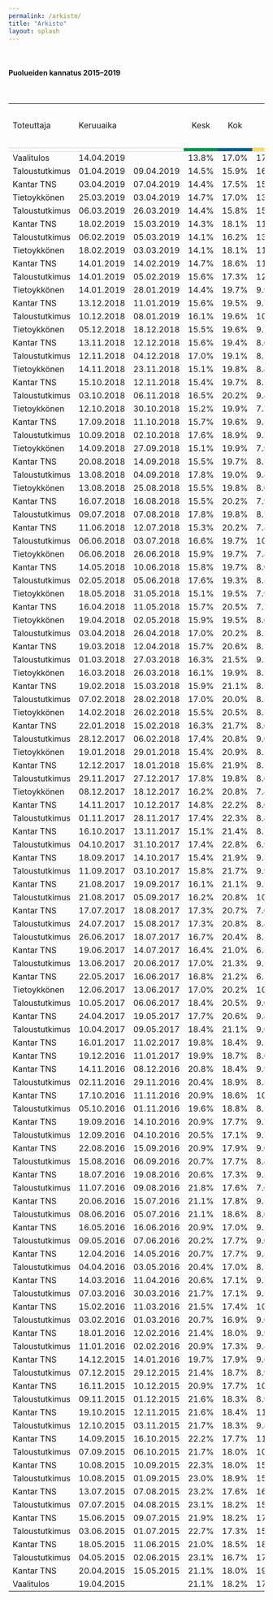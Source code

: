 ```yaml
---
permalink: /arkisto/
title: "Arkisto"
layout: splash
---
```

<br>
<h4>Puolueiden kannatus 2015–2019</h4><br>
<div style="overflow-x:auto;">
<table>
<tr style="text-align:center"><td style="text-align:left">Toteuttaja</td><td style="text-align:left">Keruuaika</td><td></td><td>Kesk</td><td>Kok</td><td>PS</td><td>SDP</td><td>Vihr</td><td>Vas</td><td>SFP</td><td>KD</td><td>Sin</td><td>Muut</td><td style="text-align:left">Otanta</td><td style="text-align:left">Ilmoitettu virhe-<br>marginaali (%-yks.)</td></tr>

<tr style="border-top:1px solid lightgrey; border-bottom:1px solid lightgrey">
					<td style="background-color:white"></td>
					<td colspan="2" style="background-color:white"></td>
					<td style="background-color:#01954B"></td>
					<td style="background-color:#006288"></td>
					<td style="background-color:#FFDE55"></td>
					<td style="background-color:#E11931"></td>
					<td style="background-color:#61BF1A"></td>
					<td style="background-color:#941E24"></td>
					<td style="background-color:#FFDD93"></td>
					<td style="background-color:#18359B"></td>
					<td style="background-color:#003680"></td>
					<td style="background-color:grey"></td>
					<td style="background-color:white"></td>
					<td style="background-color:white"></td>
				</tr>
    <tr>
        <td>Vaalitulos</td>
        <td>14.04.2019</td>
        <td></td>
        <td>13.8%</td>
        <td>17.0%</td>
        <td>17.5%</td>
        <td>17.7%</td>
        <td>11.5%</td>
        <td>8.2%</td>
        <td>4.5%</td>
        <td>3.9%</td>
        <td>1.0%</td>
        <td>4.4%</td>
        <td> – </td>
        <td>–</td>
    </tr>
    <tr>
        <td>Taloustutkimus</td>
        <td>01.04.2019</td>
        <td>09.04.2019</td>
        <td>14.5%</td>
        <td>15.9%</td>
        <td>16.3%</td>
        <td>19.0%</td>
        <td>12.2%</td>
        <td>8.7%</td>
        <td>4.9%</td>
        <td>4.3%</td>
        <td>0.8%</td>
        <td>3.1%</td>
        <td>1,253</td>
        <td>2.3%</td>
        <td></td>
    </tr>
    <tr>
        <td>Kantar TNS</td>
        <td>03.04.2019</td>
        <td>07.04.2019</td>
        <td>14.4%</td>
        <td>17.5%</td>
        <td>15.0%</td>
        <td>19.5%</td>
        <td>12.0%</td>
        <td>9.6%</td>
        <td>4.4%</td>
        <td>4.1%</td>
        <td>1.1%</td>
        <td>2.4%</td>
        <td>2,000</td>
        <td>2.3%</td>
        <td></td>
    </tr>
    <tr>
        <td>Tietoykkönen</td>
        <td>25.03.2019</td>
        <td>03.04.2019</td>
        <td>14.7%</td>
        <td>17.0%</td>
        <td>13.4%</td>
        <td>19.6%</td>
        <td>13.3%</td>
        <td>9.1%</td>
        <td>3.9%</td>
        <td>4.1%</td>
        <td>2.0%</td>
        <td>2.9%</td>
        <td>1,202</td>
        <td>2.3%</td>
        <td></td>
    </tr>
    <tr>
        <td>Taloustutkimus</td>
        <td>06.03.2019</td>
        <td>26.03.2019</td>
        <td>14.4%</td>
        <td>15.8%</td>
        <td>15.1%</td>
        <td>20.1%</td>
        <td>13.0%</td>
        <td>8.9%</td>
        <td>4.3%</td>
        <td>3.5%</td>
        <td>0.9%</td>
        <td>3.1%</td>
        <td>1,222</td>
        <td>2.3%</td>
        <td></td>
    </tr>
    <tr>
        <td>Kantar TNS</td>
        <td>18.02.2019</td>
        <td>15.03.2019</td>
        <td>14.3%</td>
        <td>18.1%</td>
        <td>11.1%</td>
        <td>21.0%</td>
        <td>14.0%</td>
        <td>8.9%</td>
        <td>4.4%</td>
        <td>4.2%</td>
        <td>1.2%</td>
        <td>2.8%</td>
        <td>2,490</td>
        <td>2.0%</td>
        <td></td>
    </tr>
    <tr>
        <td>Taloustutkimus</td>
        <td>06.02.2019</td>
        <td>05.03.2019</td>
        <td>14.1%</td>
        <td>16.2%</td>
        <td>13.3%</td>
        <td>21.3%</td>
        <td>13.7%</td>
        <td>8.9%</td>
        <td>4.7%</td>
        <td>3.5%</td>
        <td>1.8%</td>
        <td>2.5%</td>
        <td>1,777</td>
        <td>2.0%</td>
        <td></td>
    </tr>
    <tr>
        <td>Tietoykkönen</td>
        <td>18.02.2019</td>
        <td>03.03.2019</td>
        <td>14.1%</td>
        <td>18.1%</td>
        <td>11.2%</td>
        <td>21.3%</td>
        <td>13.2%</td>
        <td>9.0%</td>
        <td>4.1%</td>
        <td>4.1%</td>
        <td>2.3%</td>
        <td>2.6%</td>
        <td>1,198</td>
        <td>2.3%</td>
        <td></td>
    </tr>
    <tr>
        <td>Kantar TNS</td>
        <td>14.01.2019</td>
        <td>14.02.2019</td>
        <td>14.7%</td>
        <td>18.6%</td>
        <td>11.4%</td>
        <td>20.8%</td>
        <td>13.6%</td>
        <td>8.7%</td>
        <td>4.3%</td>
        <td>4.0%</td>
        <td>1.0%</td>
        <td>2.9%</td>
        <td>1,693</td>
        <td>2.0%</td>
        <td></td>
    </tr>
    <tr>
        <td>Taloustutkimus</td>
        <td>14.01.2019</td>
        <td>05.02.2019</td>
        <td>15.6%</td>
        <td>17.3%</td>
        <td>12.0%</td>
        <td>20.1%</td>
        <td>14.6%</td>
        <td>8.6%</td>
        <td>4.0%</td>
        <td>3.6%</td>
        <td>1.4%</td>
        <td>2.7%</td>
        <td>1,794</td>
        <td>2.0%</td>
        <td></td>
    </tr>
    <tr>
        <td>Tietoykkönen</td>
        <td>14.01.2019</td>
        <td>28.01.2019</td>
        <td>14.4%</td>
        <td>19.7%</td>
        <td>9.9%</td>
        <td>21.0%</td>
        <td>13.0%</td>
        <td>8.9%</td>
        <td>4.2%</td>
        <td>4.3%</td>
        <td>2.1%</td>
        <td>2.5%</td>
        <td>1,145</td>
        <td>2.4%</td>
        <td></td>
    </tr>
    <tr>
        <td>Kantar TNS</td>
        <td>13.12.2018</td>
        <td>11.01.2019</td>
        <td>15.6%</td>
        <td>19.5%</td>
        <td>9.7%</td>
        <td>20.9%</td>
        <td>12.9%</td>
        <td>9.4%</td>
        <td>4.3%</td>
        <td>4.0%</td>
        <td>1.1%</td>
        <td>2.6%</td>
        <td>2,282</td>
        <td>2.0%</td>
        <td></td>
    </tr>
    <tr>
        <td>Taloustutkimus</td>
        <td>10.12.2018</td>
        <td>08.01.2019</td>
        <td>16.1%</td>
        <td>19.6%</td>
        <td>10.2%</td>
        <td>21.2%</td>
        <td>13.6%</td>
        <td>9.5%</td>
        <td>2.5%</td>
        <td>4.2%</td>
        <td>1.0%</td>
        <td>2.1%</td>
        <td>1,534</td>
        <td>2.1%</td>
        <td></td>
    </tr>
    <tr>
        <td>Tietoykkönen</td>
        <td>05.12.2018</td>
        <td>18.12.2018</td>
        <td>15.5%</td>
        <td>19.6%</td>
        <td>9.7%</td>
        <td>20.7%</td>
        <td>12.9%</td>
        <td>9.1%</td>
        <td>4.1%</td>
        <td>3.9%</td>
        <td>1.8%</td>
        <td>2.7%</td>
        <td> 1,150 </td>
        <td>2.3%</td>
        <td></td>
    </tr>
    <tr>
        <td>Kantar TNS</td>
        <td>13.11.2018</td>
        <td>12.12.2018</td>
        <td>15.6%</td>
        <td>19.4%</td>
        <td>8.6%</td>
        <td>21.4%</td>
        <td>13.4%</td>
        <td>9.6%</td>
        <td>4.4%</td>
        <td>4.1%</td>
        <td>1.2%</td>
        <td>2.3%</td>
        <td> 2,280 </td>
        <td>2.0%</td>
        <td></td>
    </tr>
    <tr>
        <td>Taloustutkimus</td>
        <td>12.11.2018</td>
        <td>04.12.2018</td>
        <td>17.0%</td>
        <td>19.1%</td>
        <td>8.1%</td>
        <td>21.5%</td>
        <td>13.9%</td>
        <td>8.5%</td>
        <td>4.0%</td>
        <td>4.1%</td>
        <td>1.5%</td>
        <td>2.3%</td>
        <td> 1,810 </td>
        <td>2.0%</td>
        <td></td>
    </tr>
    <tr>
        <td>Tietoykkönen</td>
        <td>14.11.2018</td>
        <td>23.11.2018</td>
        <td>15.1%</td>
        <td>19.8%</td>
        <td>8.4%</td>
        <td>21.4%</td>
        <td>13.6%</td>
        <td>9.3%</td>
        <td>4.5%</td>
        <td>3.7%</td>
        <td>2.2%</td>
        <td>2.0%</td>
        <td> 1,164 </td>
        <td>2.4%</td>
        <td></td>
    </tr>
    <tr>
        <td>Kantar TNS</td>
        <td>15.10.2018</td>
        <td>12.11.2018</td>
        <td>15.4%</td>
        <td>19.7%</td>
        <td>8.7%</td>
        <td>22.4%</td>
        <td>12.5%</td>
        <td>9.7%</td>
        <td>4.4%</td>
        <td>4.0%</td>
        <td>1.2%</td>
        <td>2.0%</td>
        <td> 2,314 </td>
        <td>2.0%</td>
        <td></td>
    </tr>
    <tr>
        <td>Taloustutkimus</td>
        <td>03.10.2018</td>
        <td>06.11.2018</td>
        <td>16.5%</td>
        <td>20.2%</td>
        <td>9.8%</td>
        <td>22.7%</td>
        <td>11.3%</td>
        <td>9.2%</td>
        <td>4.3%</td>
        <td>3.5%</td>
        <td>1.1%</td>
        <td>1.4%</td>
        <td> 2,024 </td>
        <td>1.8%</td>
        <td></td>
    </tr>
    <tr>
        <td>Tietoykkönen</td>
        <td>12.10.2018</td>
        <td>30.10.2018</td>
        <td>15.2%</td>
        <td>19.9%</td>
        <td>7.7%</td>
        <td>22.0%</td>
        <td>12.9%</td>
        <td>9.5%</td>
        <td>4.2%</td>
        <td>3.8%</td>
        <td>2.3%</td>
        <td>2.5%</td>
        <td> 1,107 </td>
        <td>2.4%</td>
        <td></td>
    </tr>
    <tr>
        <td>Kantar TNS</td>
        <td>17.09.2018</td>
        <td>11.10.2018</td>
        <td>15.7%</td>
        <td>19.6%</td>
        <td>9.1%</td>
        <td>22.0%</td>
        <td>12.0%</td>
        <td>9.8%</td>
        <td>4.4%</td>
        <td>3.8%</td>
        <td>1.4%</td>
        <td>2.2%</td>
        <td> 2,386 </td>
        <td>2.0%</td>
        <td></td>
    </tr>
    <tr>
        <td>Taloustutkimus</td>
        <td>10.09.2018</td>
        <td>02.10.2018</td>
        <td>17.6%</td>
        <td>18.9%</td>
        <td>9.3%</td>
        <td>22.6%</td>
        <td>11.6%</td>
        <td>9.8%</td>
        <td>3.7%</td>
        <td>4.1%</td>
        <td>1.1%</td>
        <td>1.3%</td>
        <td> 1,394 </td>
        <td>2.1%</td>
        <td></td>
    </tr>
    <tr>
        <td>Tietoykkönen</td>
        <td>14.09.2018</td>
        <td>27.09.2018</td>
        <td>15.1%</td>
        <td>19.9%</td>
        <td>7.9%</td>
        <td>22.2%</td>
        <td>12.3%</td>
        <td>9.5%</td>
        <td>4.3%</td>
        <td>3.9%</td>
        <td>2.5%</td>
        <td>2.4%</td>
        <td> 1,052 </td>
        <td>2.5%</td>
        <td></td>
    </tr>
    <tr>
        <td>Kantar TNS</td>
        <td>20.08.2018</td>
        <td>14.09.2018</td>
        <td>15.5%</td>
        <td>19.7%</td>
        <td>8.7%</td>
        <td>21.4%</td>
        <td>12.9%</td>
        <td>9.6%</td>
        <td>4.5%</td>
        <td>3.9%</td>
        <td>1.6%</td>
        <td>2.2%</td>
        <td> 1,595 </td>
        <td>2.0%</td>
        <td></td>
    </tr>
    <tr>
        <td>Taloustutkimus</td>
        <td>13.08.2018</td>
        <td>04.09.2018</td>
        <td>17.8%</td>
        <td>19.0%</td>
        <td>9.4%</td>
        <td>20.3%</td>
        <td>12.6%</td>
        <td>9.1%</td>
        <td>4.3%</td>
        <td>3.5%</td>
        <td>1.6%</td>
        <td>2.4%</td>
        <td> 1,460 </td>
        <td>2.1%</td>
        <td></td>
    </tr>
    <tr>
        <td>Tietoykkönen</td>
        <td>13.08.2018</td>
        <td>25.08.2018</td>
        <td>15.5%</td>
        <td>19.8%</td>
        <td>8.0%</td>
        <td>21.9%</td>
        <td>13.1%</td>
        <td>9.1%</td>
        <td>4.2%</td>
        <td>3.7%</td>
        <td>2.1%</td>
        <td>2.6%</td>
        <td> 1,157 </td>
        <td>2.4%</td>
        <td></td>
    </tr>
    <tr>
        <td>Kantar TNS</td>
        <td>16.07.2018</td>
        <td>16.08.2018</td>
        <td>15.5%</td>
        <td>20.2%</td>
        <td>7.9%</td>
        <td>21.7%</td>
        <td>13.7%</td>
        <td>9.6%</td>
        <td>4.3%</td>
        <td>4.1%</td>
        <td>1.2%</td>
        <td>2.0%</td>
        <td> 1,544 </td>
        <td>2.0%</td>
        <td></td>
    </tr>
    <tr>
        <td>Taloustutkimus</td>
        <td>09.07.2018</td>
        <td>07.08.2018</td>
        <td>17.8%</td>
        <td>19.8%</td>
        <td>8.7%</td>
        <td>21.2%</td>
        <td>13.6%</td>
        <td>7.7%</td>
        <td>4.3%</td>
        <td>3.8%</td>
        <td>0.8%</td>
        <td>2.3%</td>
        <td> 1,501 </td>
        <td>2.1%</td>
        <td></td>
    </tr>
    <tr>
        <td>Kantar TNS</td>
        <td>11.06.2018</td>
        <td>12.07.2018</td>
        <td>15.3%</td>
        <td>20.2%</td>
        <td>7.8%</td>
        <td>22.1%</td>
        <td>13.2%</td>
        <td>9.6%</td>
        <td>4.3%</td>
        <td>4.2%</td>
        <td>1.3%</td>
        <td>2.0%</td>
        <td> 1,660 </td>
        <td>2.0%</td>
        <td></td>
    </tr>
    <tr>
        <td>Taloustutkimus</td>
        <td>06.06.2018</td>
        <td>03.07.2018</td>
        <td>16.6%</td>
        <td>19.7%</td>
        <td>10.3%</td>
        <td>20.3%</td>
        <td>13.9%</td>
        <td>8.6%</td>
        <td>3.3%</td>
        <td>3.6%</td>
        <td>1.1%</td>
        <td>2.6%</td>
        <td> 1,540 </td>
        <td>2.1%</td>
        <td></td>
    </tr>
    <tr>
        <td>Tietoykkönen</td>
        <td>06.06.2018</td>
        <td>26.06.2018</td>
        <td>15.9%</td>
        <td>19.7%</td>
        <td>7.8%</td>
        <td>20.2%</td>
        <td>13.9%</td>
        <td>9.4%</td>
        <td>4.6%</td>
        <td>3.9%</td>
        <td>2.6%</td>
        <td>2.0%</td>
        <td> 1,145 </td>
        <td>2.3%</td>
        <td></td>
    </tr>
    <tr>
        <td>Kantar TNS</td>
        <td>14.05.2018</td>
        <td>10.06.2018</td>
        <td>15.8%</td>
        <td>19.7%</td>
        <td>8.0%</td>
        <td>21.6%</td>
        <td>13.5%</td>
        <td>9.2%</td>
        <td>4.5%</td>
        <td>3.9%</td>
        <td>1.7%</td>
        <td>2.1%</td>
        <td> 1,520 </td>
        <td>2.0%</td>
        <td></td>
    </tr>
    <tr>
        <td>Taloustutkimus</td>
        <td>02.05.2018</td>
        <td>05.06.2018</td>
        <td>17.6%</td>
        <td>19.3%</td>
        <td>8.3%</td>
        <td>20.0%</td>
        <td>14.4%</td>
        <td>8.9%</td>
        <td>3.9%</td>
        <td>3.4%</td>
        <td>1.7%</td>
        <td>2.5%</td>
        <td> 2,115 </td>
        <td>1.8%</td>
        <td></td>
    </tr>
    <tr>
        <td>Tietoykkönen</td>
        <td>18.05.2018</td>
        <td>31.05.2018</td>
        <td>15.1%</td>
        <td>19.5%</td>
        <td>7.9%</td>
        <td>21.2%</td>
        <td>13.1%</td>
        <td>9.0%</td>
        <td>4.8%</td>
        <td>4.3%</td>
        <td>2.5%</td>
        <td>2.6%</td>
        <td> 1,152 </td>
        <td>2.4%</td>
        <td></td>
    </tr>
    <tr>
        <td>Kantar TNS</td>
        <td>16.04.2018</td>
        <td>11.05.2018</td>
        <td>15.7%</td>
        <td>20.5%</td>
        <td>7.7%</td>
        <td>21.2%</td>
        <td>14.2%</td>
        <td>8.7%</td>
        <td>4.4%</td>
        <td>3.8%</td>
        <td>1.7%</td>
        <td>2.1%</td>
        <td> 1,580 </td>
        <td>2.0%</td>
        <td></td>
    </tr>
    <tr>
        <td>Tietoykkönen</td>
        <td>19.04.2018</td>
        <td>02.05.2018</td>
        <td>15.9%</td>
        <td>19.5%</td>
        <td>8.0%</td>
        <td>21.8%</td>
        <td>13.2%</td>
        <td>8.7%</td>
        <td>4.6%</td>
        <td>4.0%</td>
        <td>2.1%</td>
        <td>2.2%</td>
        <td> 1,138 </td>
        <td>2.4%</td>
        <td></td>
    </tr>
    <tr>
        <td>Taloustutkimus</td>
        <td>03.04.2018</td>
        <td>26.04.2018</td>
        <td>17.0%</td>
        <td>20.2%</td>
        <td>8.5%</td>
        <td>20.0%</td>
        <td>14.9%</td>
        <td>9.1%</td>
        <td>3.7%</td>
        <td>3.3%</td>
        <td>1.5%</td>
        <td>1.8%</td>
        <td> 1,505 </td>
        <td>2.1%</td>
        <td></td>
    </tr>
    <tr>
        <td>Kantar TNS</td>
        <td>19.03.2018</td>
        <td>12.04.2018</td>
        <td>15.7%</td>
        <td>20.6%</td>
        <td>8.1%</td>
        <td>21.4%</td>
        <td>14.0%</td>
        <td>8.9%</td>
        <td>4.2%</td>
        <td>3.5%</td>
        <td>1.6%</td>
        <td>2.0%</td>
        <td> 1,530 </td>
        <td>2.0%</td>
        <td></td>
    </tr>
    <tr>
        <td>Taloustutkimus</td>
        <td>01.03.2018</td>
        <td>27.03.2018</td>
        <td>16.3%</td>
        <td>21.5%</td>
        <td>9.2%</td>
        <td>20.2%</td>
        <td>14.2%</td>
        <td>9.0%</td>
        <td>3.5%</td>
        <td>3.3%</td>
        <td>1.5%</td>
        <td>1.3%</td>
        <td> 1,603 </td>
        <td>2.1%</td>
        <td></td>
    </tr>
    <tr>
        <td>Tietoykkönen</td>
        <td>16.03.2018</td>
        <td>26.03.2018</td>
        <td>16.1%</td>
        <td>19.9%</td>
        <td>8.2%</td>
        <td>21.0%</td>
        <td>13.3%</td>
        <td>8.7%</td>
        <td>4.4%</td>
        <td>3.9%</td>
        <td>2.0%</td>
        <td>2.5%</td>
        <td> 1,148 </td>
        <td>2.5%</td>
        <td></td>
    </tr>
    <tr>
        <td>Kantar TNS</td>
        <td>19.02.2018</td>
        <td>15.03.2018</td>
        <td>15.9%</td>
        <td>21.1%</td>
        <td>8.5%</td>
        <td>20.8%</td>
        <td>14.5%</td>
        <td>8.5%</td>
        <td>4.1%</td>
        <td>3.2%</td>
        <td>1.4%</td>
        <td>2.0%</td>
        <td> 1,400 </td>
        <td>2.0%</td>
        <td></td>
    </tr>
    <tr>
        <td>Taloustutkimus</td>
        <td>07.02.2018</td>
        <td>28.02.2018</td>
        <td>17.0%</td>
        <td>20.0%</td>
        <td>8.5%</td>
        <td>21.0%</td>
        <td>14.5%</td>
        <td>8.9%</td>
        <td>2.9%</td>
        <td>3.3%</td>
        <td>1.6%</td>
        <td>2.3%</td>
        <td> 1,655 </td>
        <td>2.1%</td>
        <td></td>
    </tr>
    <tr>
        <td>Tietoykkönen</td>
        <td>14.02.2018</td>
        <td>26.02.2018</td>
        <td>15.5%</td>
        <td>20.5%</td>
        <td>8.7%</td>
        <td>19.6%</td>
        <td>13.6%</td>
        <td>8.8%</td>
        <td>4.8%</td>
        <td>3.9%</td>
        <td>2.3%</td>
        <td>2.3%</td>
        <td> 1,142 </td>
        <td>2.3%</td>
        <td></td>
    </tr>
    <tr>
        <td>Kantar TNS</td>
        <td>22.01.2018</td>
        <td>15.02.2018</td>
        <td>16.3%</td>
        <td>21.7%</td>
        <td>8.6%</td>
        <td>19.0%</td>
        <td>14.4%</td>
        <td>9.1%</td>
        <td>4.2%</td>
        <td>3.4%</td>
        <td>1.3%</td>
        <td>2.0%</td>
        <td> 1,400 </td>
        <td>?</td>
        <td></td>
    </tr>
    <tr>
        <td>Taloustutkimus</td>
        <td>28.12.2017</td>
        <td>06.02.2018</td>
        <td>17.4%</td>
        <td>20.8%</td>
        <td>9.6%</td>
        <td>18.7%</td>
        <td>14.0%</td>
        <td>8.1%</td>
        <td>4.6%</td>
        <td>3.2%</td>
        <td>1.6%</td>
        <td>2.0%</td>
        <td> 2,748 </td>
        <td>1.6%</td>
        <td></td>
    </tr>
    <tr>
        <td>Tietoykkönen</td>
        <td>19.01.2018</td>
        <td>29.01.2018</td>
        <td>15.4%</td>
        <td>20.9%</td>
        <td>8.2%</td>
        <td>19.2%</td>
        <td>14.5%</td>
        <td>8.6%</td>
        <td>4.6%</td>
        <td>3.9%</td>
        <td>2.7%</td>
        <td>2.0%</td>
        <td> 1,208 </td>
        <td>2.3%</td>
        <td></td>
    </tr>
    <tr>
        <td>Kantar TNS</td>
        <td>12.12.2017</td>
        <td>18.01.2018</td>
        <td>15.6%</td>
        <td>21.9%</td>
        <td>8.1%</td>
        <td>19.0%</td>
        <td>15.5%</td>
        <td>8.8%</td>
        <td>4.4%</td>
        <td>3.4%</td>
        <td>1.5%</td>
        <td>1.8%</td>
        <td> 1,400 </td>
        <td>?</td>
        <td></td>
    </tr>
    <tr>
        <td>Taloustutkimus</td>
        <td>29.11.2017</td>
        <td>27.12.2017</td>
        <td>17.8%</td>
        <td>19.8%</td>
        <td>8.6%</td>
        <td>17.8%</td>
        <td>14.0%</td>
        <td>8.8%</td>
        <td>4.6%</td>
        <td>4.0%</td>
        <td>2.3%</td>
        <td>2.3%</td>
        <td> 1,595 </td>
        <td>2.0%</td>
        <td></td>
    </tr>
    <tr>
        <td>Tietoykkönen</td>
        <td>08.12.2017</td>
        <td>18.12.2017</td>
        <td>16.2%</td>
        <td>20.8%</td>
        <td>7.8%</td>
        <td>20.1%</td>
        <td>13.7%</td>
        <td>9.0%</td>
        <td>4.8%</td>
        <td>4.1%</td>
        <td>1.8%</td>
        <td>1.7%</td>
        <td> 1,146 </td>
        <td>2.4%</td>
        <td></td>
    </tr>
    <tr>
        <td>Kantar TNS</td>
        <td>14.11.2017</td>
        <td>10.12.2017</td>
        <td>14.8%</td>
        <td>22.2%</td>
        <td>8.0%</td>
        <td>19.0%</td>
        <td>15.4%</td>
        <td>9.3%</td>
        <td>4.4%</td>
        <td>3.3%</td>
        <td>1.6%</td>
        <td>2.0%</td>
        <td> 1,555 </td>
        <td>2.0%</td>
        <td></td>
    </tr>
    <tr>
        <td>Taloustutkimus</td>
        <td>01.11.2017</td>
        <td>28.11.2017</td>
        <td>17.4%</td>
        <td>22.3%</td>
        <td>8.4%</td>
        <td>19.7%</td>
        <td>14.2%</td>
        <td>8.0%</td>
        <td>3.5%</td>
        <td>3.6%</td>
        <td>1.1%</td>
        <td>1.8%</td>
        <td> 1,774 </td>
        <td>1.9%</td>
        <td></td>
    </tr>
    <tr>
        <td>Kantar TNS</td>
        <td>16.10.2017</td>
        <td>13.11.2017</td>
        <td>15.1%</td>
        <td>21.4%</td>
        <td>8.7%</td>
        <td>19.0%</td>
        <td>15.7%</td>
        <td>8.8%</td>
        <td>4.4%</td>
        <td>3.3%</td>
        <td>1.6%</td>
        <td>2.0%</td>
        <td> 1,400 </td>
        <td>2.0%</td>
        <td></td>
    </tr>
    <tr>
        <td>Taloustutkimus</td>
        <td>04.10.2017</td>
        <td>31.10.2017</td>
        <td>17.4%</td>
        <td>22.8%</td>
        <td>6.9%</td>
        <td>18.4%</td>
        <td>14.0%</td>
        <td>9.0%</td>
        <td>4.9%</td>
        <td>3.4%</td>
        <td>1.3%</td>
        <td>1.9%</td>
        <td> 1,473 </td>
        <td>2.1%%</td>
        <td></td>
    </tr>
    <tr>
        <td>Kantar TNS</td>
        <td>18.09.2017</td>
        <td>14.10.2017</td>
        <td>15.4%</td>
        <td>21.9%</td>
        <td>9.3%</td>
        <td>18.1%</td>
        <td>16.1%</td>
        <td>8.2%</td>
        <td>4.4%</td>
        <td>3.3%</td>
        <td>1.3%</td>
        <td>2.0%</td>
        <td> 1,400 </td>
        <td>2%%</td>
        <td></td>
    </tr>
    <tr>
        <td>Taloustutkimus</td>
        <td>11.09.2017</td>
        <td>03.10.2017</td>
        <td>15.8%</td>
        <td>21.7%</td>
        <td>9.9%</td>
        <td>17.3%</td>
        <td>16.6%</td>
        <td>8.3%</td>
        <td>3.5%</td>
        <td>3.9%</td>
        <td>1.5%</td>
        <td>1.5%</td>
        <td> 1,204 </td>
        <td>2.3%</td>
        <td></td>
    </tr>
    <tr>
        <td>Kantar TNS</td>
        <td>21.08.2017</td>
        <td>19.09.2017</td>
        <td>16.1%</td>
        <td>21.1%</td>
        <td>9.2%</td>
        <td>17.8%</td>
        <td>16.7%</td>
        <td>7.9%</td>
        <td>4.5%</td>
        <td>3.2%</td>
        <td>1.3%</td>
        <td>2.2%</td>
        <td> 1,733 </td>
        <td>2.0%</td>
        <td></td>
    </tr>
    <tr>
        <td>Taloustutkimus</td>
        <td>21.08.2017</td>
        <td>05.09.2017</td>
        <td>16.2%</td>
        <td>20.8%</td>
        <td>10.3%</td>
        <td>15.6%</td>
        <td>17.8%</td>
        <td>8.2%</td>
        <td>4.5%</td>
        <td>3.3%</td>
        <td>1.4%</td>
        <td>1.9%</td>
        <td> 1,163 </td>
        <td>2.3%</td>
        <td></td>
    </tr>
    <tr>
        <td>Kantar TNS</td>
        <td>17.07.2017</td>
        <td>18.08.2017</td>
        <td>17.3%</td>
        <td>20.7%</td>
        <td>7.0%</td>
        <td>17.3%</td>
        <td>17.5%</td>
        <td>8.4%</td>
        <td>4.5%</td>
        <td>3.5%</td>
        <td>1.7%</td>
        <td>2.1%</td>
        <td> 1,400 </td>
        <td>2.0%</td>
        <td></td>
    </tr>
    <tr>
        <td>Taloustutkimus</td>
        <td>24.07.2017</td>
        <td>15.08.2017</td>
        <td>17.3%</td>
        <td>20.8%</td>
        <td>8.8%</td>
        <td>15.9%</td>
        <td>17.6%</td>
        <td>7.7%</td>
        <td>4.8%</td>
        <td>3.7%</td>
        <td>1.6%</td>
        <td>1.8%</td>
        <td> 1,162 </td>
        <td>2.3%</td>
        <td></td>
    </tr>
    <tr>
        <td>Taloustutkimus</td>
        <td>26.06.2017</td>
        <td>18.07.2017</td>
        <td>16.7%</td>
        <td>20.4%</td>
        <td>8.1%</td>
        <td>18.5%</td>
        <td>16.0%</td>
        <td>9.2%</td>
        <td>4.7%</td>
        <td>3.9%</td>
        <td>0.7%</td>
        <td>1.8%</td>
        <td> 1,248 </td>
        <td>2.3%</td>
        <td></td>
    </tr>
    <tr>
        <td>Kantar TNS</td>
        <td>19.06.2017</td>
        <td>14.07.2017</td>
        <td>16.4%</td>
        <td>21.0%</td>
        <td>6.3%</td>
        <td>19.6%</td>
        <td>15.5%</td>
        <td>8.9%</td>
        <td>4.4%</td>
        <td>3.3%</td>
        <td>2.5%</td>
        <td>2.1%</td>
        <td> 1,400 </td>
        <td>2.0%</td>
        <td></td>
    </tr>
    <tr>
        <td>Taloustutkimus</td>
        <td>13.06.2017</td>
        <td>20.06.2017</td>
        <td>17.0%</td>
        <td>21.3%</td>
        <td>9.7%</td>
        <td>17.1%</td>
        <td>15.1%</td>
        <td>8.0%</td>
        <td>4.0%</td>
        <td>3.7%</td>
        <td>2.3%</td>
        <td>1.8%</td>
        <td> 1,213 </td>
        <td>2.8%</td>
        <td></td>
    </tr>
    <tr>
        <td>Kantar TNS</td>
        <td>22.05.2017</td>
        <td>16.06.2017</td>
        <td>16.8%</td>
        <td>21.2%</td>
        <td>6.1%</td>
        <td>19.0%</td>
        <td>14.9%</td>
        <td>8.6%</td>
        <td>4.3%</td>
        <td>3.3%</td>
        <td>3.9%</td>
        <td>1.9%</td>
        <td> 1,607 </td>
        <td>2.0%</td>
        <td></td>
    </tr>
    <tr>
        <td>Tietoykkönen</td>
        <td>12.06.2017</td>
        <td>13.06.2017</td>
        <td>17.0%</td>
        <td>20.2%</td>
        <td>10.4%</td>
        <td>17.8%</td>
        <td>14.1%</td>
        <td>9.1%</td>
        <td>5.5%</td>
        <td>4.2%</td>
        <td>0.0%</td>
        <td>1.7%</td>
        <td> 850 </td>
        <td>3.1%</td>
        <td></td>
    </tr>
    <tr>
        <td>Taloustutkimus</td>
        <td>10.05.2017</td>
        <td>06.06.2017</td>
        <td>18.4%</td>
        <td>20.5%</td>
        <td>9.0%</td>
        <td>17.7%</td>
        <td>15.1%</td>
        <td>8.8%</td>
        <td>4.8%</td>
        <td>3.7%</td>
        <td>0.0%</td>
        <td>2.0%</td>
        <td> 1,774 </td>
        <td>1.9%</td>
        <td></td>
    </tr>
    <tr>
        <td>Kantar TNS</td>
        <td>24.04.2017</td>
        <td>19.05.2017</td>
        <td>17.7%</td>
        <td>20.6%</td>
        <td>9.4%</td>
        <td>18.7%</td>
        <td>14.3%</td>
        <td>8.6%</td>
        <td>4.6%</td>
        <td>3.7%</td>
        <td>0.0%</td>
        <td>2.4%</td>
        <td> 1,593 </td>
        <td>2.0%</td>
        <td></td>
    </tr>
    <tr>
        <td>Taloustutkimus</td>
        <td>10.04.2017</td>
        <td>09.05.2017</td>
        <td>18.4%</td>
        <td>21.1%</td>
        <td>9.6%</td>
        <td>18.6%</td>
        <td>14.6%</td>
        <td>7.7%</td>
        <td>4.5%</td>
        <td>3.6%</td>
        <td>0.0%</td>
        <td>1.9%</td>
        <td> 1,957 </td>
        <td>1.8%</td>
        <td></td>
    </tr>
    <tr>
        <td>Kantar TNS</td>
        <td>16.01.2017</td>
        <td>11.02.2017</td>
        <td>19.8%</td>
        <td>18.4%</td>
        <td>9.1%</td>
        <td>21.6%</td>
        <td>11.1%</td>
        <td>9.1%</td>
        <td>4.8%</td>
        <td>3.5%</td>
        <td>0.0%</td>
        <td>2.6%</td>
        <td> 1,400 </td>
        <td>2.0%</td>
        <td></td>
    </tr>
    <tr>
        <td>Kantar TNS</td>
        <td>19.12.2016</td>
        <td>11.01.2017</td>
        <td>19.9%</td>
        <td>18.7%</td>
        <td>8.6%</td>
        <td>21.7%</td>
        <td>12.1%</td>
        <td>8.5%</td>
        <td>4.4%</td>
        <td>3.6%</td>
        <td>0.0%</td>
        <td>2.5%</td>
        <td> 1,400 </td>
        <td>2.0%</td>
        <td></td>
    </tr>
    <tr>
        <td>Kantar TNS</td>
        <td>14.11.2016</td>
        <td>08.12.2016</td>
        <td>20.8%</td>
        <td>18.4%</td>
        <td>9.9%</td>
        <td>20.8%</td>
        <td>11.2%</td>
        <td>8.2%</td>
        <td>4.6%</td>
        <td>3.5%</td>
        <td>0.0%</td>
        <td>2.6%</td>
        <td> 1,420 </td>
        <td>2.0%</td>
        <td></td>
    </tr>
    <tr>
        <td>Taloustutkimus</td>
        <td>02.11.2016</td>
        <td>29.11.2016</td>
        <td>20.4%</td>
        <td>18.9%</td>
        <td>8.5%</td>
        <td>21.1%</td>
        <td>12.6%</td>
        <td>8.6%</td>
        <td>4.0%</td>
        <td>3.6%</td>
        <td>0.0%</td>
        <td>2.3%</td>
        <td> 1,677 </td>
        <td>2.0%</td>
        <td></td>
    </tr>
    <tr>
        <td>Kantar TNS</td>
        <td>17.10.2016</td>
        <td>11.11.2016</td>
        <td>20.9%</td>
        <td>18.6%</td>
        <td>10.1%</td>
        <td>20.4%</td>
        <td>11.6%</td>
        <td>7.9%</td>
        <td>4.6%</td>
        <td>3.5%</td>
        <td>0.0%</td>
        <td>2.4%</td>
        <td> 1,404 </td>
        <td>2.0%</td>
        <td></td>
    </tr>
    <tr>
        <td>Taloustutkimus</td>
        <td>05.10.2016</td>
        <td>01.11.2016</td>
        <td>19.6%</td>
        <td>18.8%</td>
        <td>8.5%</td>
        <td>21.2%</td>
        <td>13.6%</td>
        <td>8.7%</td>
        <td>4.0%</td>
        <td>3.4%</td>
        <td>0.0%</td>
        <td>2.2%</td>
        <td> 1,430 </td>
        <td>2.1%</td>
        <td></td>
    </tr>
    <tr>
        <td>Kantar TNS</td>
        <td>19.09.2016</td>
        <td>14.10.2016</td>
        <td>20.9%</td>
        <td>17.7%</td>
        <td>9.7%</td>
        <td>21.3%</td>
        <td>11.8%</td>
        <td>7.9%</td>
        <td>4.7%</td>
        <td>3.5%</td>
        <td>0.0%</td>
        <td>2.4%</td>
        <td> 1,344 </td>
        <td>2.0%</td>
        <td></td>
    </tr>
    <tr>
        <td>Taloustutkimus</td>
        <td>12.09.2016</td>
        <td>04.10.2016</td>
        <td>20.5%</td>
        <td>17.1%</td>
        <td>9.2%</td>
        <td>20.5%</td>
        <td>14.0%</td>
        <td>8.8%</td>
        <td>4.3%</td>
        <td>3.8%</td>
        <td>0.0%</td>
        <td>1.8%</td>
        <td> 1,132 </td>
        <td>1.8%</td>
        <td></td>
    </tr>
    <tr>
        <td>Kantar TNS</td>
        <td>22.08.2016</td>
        <td>15.09.2016</td>
        <td>20.9%</td>
        <td>17.9%</td>
        <td>9.6%</td>
        <td>20.2%</td>
        <td>12.6%</td>
        <td>8.6%</td>
        <td>4.6%</td>
        <td>3.3%</td>
        <td>0.0%</td>
        <td>2.3%</td>
        <td> 1,400 </td>
        <td>2.0%</td>
        <td></td>
    </tr>
    <tr>
        <td>Taloustutkimus</td>
        <td>15.08.2016</td>
        <td>06.09.2016</td>
        <td>20.7%</td>
        <td>17.7%</td>
        <td>8.4%</td>
        <td>20.0%</td>
        <td>13.6%</td>
        <td>9.3%</td>
        <td>4.7%</td>
        <td>3.6%</td>
        <td>0.0%</td>
        <td>2.0%</td>
        <td> 1,451 </td>
        <td>1.6%</td>
        <td></td>
    </tr>
    <tr>
        <td>Kantar TNS</td>
        <td>18.07.2016</td>
        <td>19.08.2016</td>
        <td>20.6%</td>
        <td>17.3%</td>
        <td>9.5%</td>
        <td>19.1%</td>
        <td>12.9%</td>
        <td>9.6%</td>
        <td>4.8%</td>
        <td>3.7%</td>
        <td>0.0%</td>
        <td>2.5%</td>
        <td> 1,400 </td>
        <td>?</td>
        <td></td>
    </tr>
    <tr>
        <td>Taloustutkimus</td>
        <td>11.07.2016</td>
        <td>09.08.2016</td>
        <td>21.8%</td>
        <td>17.6%</td>
        <td>7.6%</td>
        <td>18.9%</td>
        <td>13.7%</td>
        <td>9.8%</td>
        <td>4.3%</td>
        <td>4.3%</td>
        <td>0.0%</td>
        <td>2.0%</td>
        <td> 1,419 </td>
        <td>1.6%</td>
        <td></td>
    </tr>
    <tr>
        <td>Kantar TNS</td>
        <td>20.06.2016</td>
        <td>15.07.2016</td>
        <td>21.1%</td>
        <td>17.8%</td>
        <td>9.5%</td>
        <td>18.7%</td>
        <td>13.3%</td>
        <td>9.0%</td>
        <td>4.9%</td>
        <td>3.4%</td>
        <td>0.0%</td>
        <td>2.3%</td>
        <td> 1,400 </td>
        <td>2.0%</td>
        <td></td>
    </tr>
    <tr>
        <td>Taloustutkimus</td>
        <td>08.06.2016</td>
        <td>05.07.2016</td>
        <td>21.1%</td>
        <td>18.6%</td>
        <td>8.6%</td>
        <td>18.2%</td>
        <td>14.1%</td>
        <td>9.2%</td>
        <td>4.3%</td>
        <td>3.6%</td>
        <td>0.0%</td>
        <td>2.3%</td>
        <td> 1,469 </td>
        <td>1.6%</td>
        <td></td>
    </tr>
    <tr>
        <td>Kantar TNS</td>
        <td>16.05.2016</td>
        <td>16.06.2016</td>
        <td>20.9%</td>
        <td>17.0%</td>
        <td>9.1%</td>
        <td>20.6%</td>
        <td>13.6%</td>
        <td>8.2%</td>
        <td>4.7%</td>
        <td>3.7%</td>
        <td>0.0%</td>
        <td>2.2%</td>
        <td> 1,400 </td>
        <td>2.0%</td>
        <td></td>
    </tr>
    <tr>
        <td>Taloustutkimus</td>
        <td>09.05.2016</td>
        <td>07.06.2016</td>
        <td>20.2%</td>
        <td>17.7%</td>
        <td>9.0%</td>
        <td>20.1%</td>
        <td>14.8%</td>
        <td>8.3%</td>
        <td>4.2%</td>
        <td>3.5%</td>
        <td>0.0%</td>
        <td>2.2%</td>
        <td> 2,311 </td>
        <td>1.3%</td>
        <td></td>
    </tr>
    <tr>
        <td>Kantar TNS</td>
        <td>12.04.2016</td>
        <td>14.05.2016</td>
        <td>20.7%</td>
        <td>17.7%</td>
        <td>9.3%</td>
        <td>22.0%</td>
        <td>11.4%</td>
        <td>9.0%</td>
        <td>4.3%</td>
        <td>3.4%</td>
        <td>0.0%</td>
        <td>2.2%</td>
        <td> 1,622 </td>
        <td>2.0%</td>
        <td></td>
    </tr>
    <tr>
        <td>Taloustutkimus</td>
        <td>04.04.2016</td>
        <td>03.05.2016</td>
        <td>20.4%</td>
        <td>17.0%</td>
        <td>8.5%</td>
        <td>21.5%</td>
        <td>13.5%</td>
        <td>8.5%</td>
        <td>4.5%</td>
        <td>3.6%</td>
        <td>0.0%</td>
        <td>2.5%</td>
        <td> 2,682 </td>
        <td>1.3%</td>
        <td></td>
    </tr>
    <tr>
        <td>Kantar TNS</td>
        <td>14.03.2016</td>
        <td>11.04.2016</td>
        <td>20.6%</td>
        <td>17.1%</td>
        <td>9.7%</td>
        <td>21.7%</td>
        <td>11.7%</td>
        <td>8.7%</td>
        <td>4.4%</td>
        <td>3.7%</td>
        <td>0.0%</td>
        <td>2.4%</td>
        <td> 1,505 </td>
        <td>2.0%</td>
        <td></td>
    </tr>
    <tr>
        <td>Taloustutkimus</td>
        <td>07.03.2016</td>
        <td>30.03.2016</td>
        <td>21.7%</td>
        <td>17.1%</td>
        <td>9.5%</td>
        <td>20.3%</td>
        <td>12.5%</td>
        <td>8.3%</td>
        <td>4.7%</td>
        <td>3.6%</td>
        <td>0.0%</td>
        <td>2.3%</td>
        <td> 1,690 </td>
        <td>1.5%</td>
        <td></td>
    </tr>
    <tr>
        <td>Kantar TNS</td>
        <td>15.02.2016</td>
        <td>11.03.2016</td>
        <td>21.5%</td>
        <td>17.4%</td>
        <td>10.2%</td>
        <td>21.4%</td>
        <td>10.9%</td>
        <td>8.3%</td>
        <td>4.5%</td>
        <td>3.5%</td>
        <td>0.0%</td>
        <td>2.3%</td>
        <td> 1,507 </td>
        <td>2.0%</td>
        <td></td>
    </tr>
    <tr>
        <td>Taloustutkimus</td>
        <td>03.02.2016</td>
        <td>01.03.2016</td>
        <td>20.7%</td>
        <td>16.9%</td>
        <td>9.0%</td>
        <td>22.9%</td>
        <td>10.7%</td>
        <td>8.9%</td>
        <td>4.5%</td>
        <td>3.9%</td>
        <td>0.0%</td>
        <td>2.5%</td>
        <td> 1,689 </td>
        <td>1.5%</td>
        <td></td>
    </tr>
    <tr>
        <td>Kantar TNS</td>
        <td>18.01.2016</td>
        <td>12.02.2016</td>
        <td>21.4%</td>
        <td>18.0%</td>
        <td>9.9%</td>
        <td>21.2%</td>
        <td>10.8%</td>
        <td>8.5%</td>
        <td>4.3%</td>
        <td>3.7%</td>
        <td>0.0%</td>
        <td>2.2%</td>
        <td> 1,583 </td>
        <td>2.0%</td>
        <td></td>
    </tr>
    <tr>
        <td>Taloustutkimus</td>
        <td>11.01.2016</td>
        <td>02.02.2016</td>
        <td>20.9%</td>
        <td>17.3%</td>
        <td>9.8%</td>
        <td>21.5%</td>
        <td>12.3%</td>
        <td>8.6%</td>
        <td>4.1%</td>
        <td>3.4%</td>
        <td>0.0%</td>
        <td>2.1%</td>
        <td> 1,792 </td>
        <td>1.5%</td>
        <td></td>
    </tr>
    <tr>
        <td>Kantar TNS</td>
        <td>14.12.2015</td>
        <td>14.01.2016</td>
        <td>19.7%</td>
        <td>17.9%</td>
        <td>9.6%</td>
        <td>22.8%</td>
        <td>11.1%</td>
        <td>7.9%</td>
        <td>4.5%</td>
        <td>4.2%</td>
        <td>0.0%</td>
        <td>2.3%</td>
        <td> 1,532 </td>
        <td>2.0%</td>
        <td></td>
    </tr>
    <tr>
        <td>Taloustutkimus</td>
        <td>07.12.2015</td>
        <td>29.12.2015</td>
        <td>21.4%</td>
        <td>18.7%</td>
        <td>8.9%</td>
        <td>22.7%</td>
        <td>11.7%</td>
        <td>7.3%</td>
        <td>3.9%</td>
        <td>3.4%</td>
        <td>0.0%</td>
        <td>2.0%</td>
        <td> 1,300 </td>
        <td>1.8%</td>
        <td></td>
    </tr>
    <tr>
        <td>Kantar TNS</td>
        <td>16.11.2015</td>
        <td>10.12.2015</td>
        <td>20.9%</td>
        <td>17.7%</td>
        <td>10.8%</td>
        <td>21.1%</td>
        <td>11.3%</td>
        <td>8.4%</td>
        <td>4.3%</td>
        <td>3.5%</td>
        <td>0.0%</td>
        <td>2.0%</td>
        <td> 1,400 </td>
        <td>2.0%</td>
        <td></td>
    </tr>
    <tr>
        <td>Taloustutkimus</td>
        <td>09.11.2015</td>
        <td>01.12.2015</td>
        <td>21.6%</td>
        <td>18.3%</td>
        <td>8.9%</td>
        <td>21.0%</td>
        <td>12.6%</td>
        <td>8.1%</td>
        <td>4.6%</td>
        <td>3.5%</td>
        <td>0.0%</td>
        <td>1.4%</td>
        <td> 1,623 </td>
        <td>1.6%</td>
        <td></td>
    </tr>
    <tr>
        <td>Kantar TNS</td>
        <td>19.10.2015</td>
        <td>12.11.2015</td>
        <td>21.6%</td>
        <td>18.4%</td>
        <td>11.0%</td>
        <td>19.6%</td>
        <td>11.6%</td>
        <td>8.0%</td>
        <td>4.3%</td>
        <td>3.5%</td>
        <td>0.0%</td>
        <td>2.0%</td>
        <td> 1,400 </td>
        <td>2.0%</td>
        <td></td>
    </tr>
    <tr>
        <td>Taloustutkimus</td>
        <td>12.10.2015</td>
        <td>03.11.2015</td>
        <td>21.7%</td>
        <td>18.3%</td>
        <td>9.8%</td>
        <td>20.7%</td>
        <td>12.2%</td>
        <td>7.4%</td>
        <td>4.4%</td>
        <td>3.4%</td>
        <td>0.0%</td>
        <td>2.1%</td>
        <td> 1,906 </td>
        <td>1.5%</td>
        <td></td>
    </tr>
    <tr>
        <td>Kantar TNS</td>
        <td>14.09.2015</td>
        <td>16.10.2015</td>
        <td>22.2%</td>
        <td>17.7%</td>
        <td>11.4%</td>
        <td>18.3%</td>
        <td>11.5%</td>
        <td>8.6%</td>
        <td>4.4%</td>
        <td>3.9%</td>
        <td>0.0%</td>
        <td>2.0%</td>
        <td> 1,400 </td>
        <td>2.0%</td>
        <td></td>
    </tr>
    <tr>
        <td>Taloustutkimus</td>
        <td>07.09.2015</td>
        <td>06.10.2015</td>
        <td>21.7%</td>
        <td>18.0%</td>
        <td>10.7%</td>
        <td>18.3%</td>
        <td>12.7%</td>
        <td>8.3%</td>
        <td>4.8%</td>
        <td>4.0%</td>
        <td>0.0%</td>
        <td>1.5%</td>
        <td> 1,837 </td>
        <td>1.5%</td>
        <td></td>
    </tr>
    <tr>
        <td>Kantar TNS</td>
        <td>10.08.2015</td>
        <td>10.09.2015</td>
        <td>22.3%</td>
        <td>18.0%</td>
        <td>15.6%</td>
        <td>15.0%</td>
        <td>11.1%</td>
        <td>7.8%</td>
        <td>4.8%</td>
        <td>3.5%</td>
        <td>0.0%</td>
        <td>1.9%</td>
        <td> 1,649 </td>
        <td>2.0%</td>
        <td></td>
    </tr>
    <tr>
        <td>Taloustutkimus</td>
        <td>10.08.2015</td>
        <td>01.09.2015</td>
        <td>23.0%</td>
        <td>18.9%</td>
        <td>15.0%</td>
        <td>14.4%</td>
        <td>12.4%</td>
        <td>7.6%</td>
        <td>4.2%</td>
        <td>2.9%</td>
        <td>0.0%</td>
        <td>1.6%</td>
        <td> 1,561 </td>
        <td>1.7%</td>
        <td></td>
    </tr>
    <tr>
        <td>Kantar TNS</td>
        <td>13.07.2015</td>
        <td>07.08.2015</td>
        <td>23.2%</td>
        <td>17.6%</td>
        <td>16.7%</td>
        <td>14.2%</td>
        <td>11.4%</td>
        <td>7.2%</td>
        <td>4.7%</td>
        <td>3.1%</td>
        <td>0.0%</td>
        <td>1.9%</td>
        <td> 1,400 </td>
        <td>2.0%</td>
        <td></td>
    </tr>
    <tr>
        <td>Taloustutkimus</td>
        <td>07.07.2015</td>
        <td>04.08.2015</td>
        <td>23.1%</td>
        <td>18.2%</td>
        <td>15.6%</td>
        <td>14.5%</td>
        <td>12.7%</td>
        <td>7.8%</td>
        <td>3.9%</td>
        <td>2.7%</td>
        <td>0.0%</td>
        <td>1.5%</td>
        <td> 1,671 </td>
        <td>1.6%</td>
        <td></td>
    </tr>
    <tr>
        <td>Kantar TNS</td>
        <td>15.06.2015</td>
        <td>09.07.2015</td>
        <td>21.9%</td>
        <td>18.2%</td>
        <td>17.6%</td>
        <td>14.7%</td>
        <td>9.8%</td>
        <td>7.9%</td>
        <td>4.5%</td>
        <td>3.3%</td>
        <td>0.0%</td>
        <td>2.1%</td>
        <td> 1,767 </td>
        <td>2.0%</td>
        <td></td>
    </tr>
    <tr>
        <td>Taloustutkimus</td>
        <td>03.06.2015</td>
        <td>01.07.2015</td>
        <td>22.7%</td>
        <td>17.3%</td>
        <td>15.6%</td>
        <td>14.6%</td>
        <td>11.5%</td>
        <td>8.4%</td>
        <td>4.5%</td>
        <td>3.4%</td>
        <td>0.0%</td>
        <td>2.0%</td>
        <td> 2,119 </td>
        <td>1.6%</td>
        <td></td>
    </tr>
    <tr>
        <td>Kantar TNS</td>
        <td>18.05.2015</td>
        <td>11.06.2015</td>
        <td>21.0%</td>
        <td>18.5%</td>
        <td>18.0%</td>
        <td>14.8%</td>
        <td>10.0%</td>
        <td>7.8%</td>
        <td>4.5%</td>
        <td>3.2%</td>
        <td>0.0%</td>
        <td>2.2%</td>
        <td> 1,669 </td>
        <td>2.0%</td>
        <td></td>
    </tr>
    <tr>
        <td>Taloustutkimus</td>
        <td>04.05.2015</td>
        <td>02.06.2015</td>
        <td>23.1%</td>
        <td>16.7%</td>
        <td>17.5%</td>
        <td>15.0%</td>
        <td>10.5%</td>
        <td>7.5%</td>
        <td>4.5%</td>
        <td>3.1%</td>
        <td>0.0%</td>
        <td>2.1%</td>
        <td> 2,880 </td>
        <td>1.6%</td>
        <td></td>
    </tr>
    <tr>
        <td>Kantar TNS</td>
        <td>20.04.2015</td>
        <td>15.05.2015</td>
        <td>21.1%</td>
        <td>18.0%</td>
        <td>19.1%</td>
        <td>15.1%</td>
        <td>9.3%</td>
        <td>6.8%</td>
        <td>4.6%</td>
        <td>3.4%</td>
        <td>0.0%</td>
        <td>2.5%</td>
        <td> 1,400 </td>
        <td>2.0%</td>
        <td></td>
    </tr>
    <tr>
        <td>Vaalitulos</td>
        <td>19.04.2015</td>
        <td></td>
        <td>21.1%</td>
        <td>18.2%</td>
        <td>17.7%</td>
        <td>16.5%</td>
        <td>8.5%</td>
        <td>7.1%</td>
        <td>4.9%</td>
        <td>3.5%</td>
        <td>0.0%</td>
        <td>2.5%</td>
        <td> – </td>
        <td>–</td>
    </tr>
</table>
</div>
